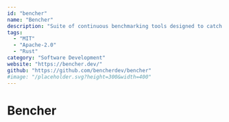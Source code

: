 ```yaml
---
id: "bencher"
name: "Bencher"
description: "Suite of continuous benchmarking tools designed to catch performance regressions in CI."
tags:
  - "MIT"
  - "Apache-2.0"
  - "Rust"
category: "Software Development"
website: "https://bencher.dev/"
github: "https://github.com/bencherdev/bencher"
#image: "/placeholder.svg?height=300&width=400"
---
```


# Bencher
